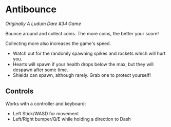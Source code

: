 # Antibounce
_Originally A Ludum Dare #34 Game_

Bounce around and collect coins. The more coins, the better your score!

Collecting more also increases the game's speed.

- Watch out for the randomly spawning spikes and rockets which will hurt you.
- Hearts will spawn if your health drops below the max, but they will despawn after some time.
- Shields can spawn, although rarely. Grab one to protect yourself!

## Controls
Works with a controller and keyboard:
- Left Stick/WASD for movement
- Left/Right bumper/Q/E while holding a direction to Dash
